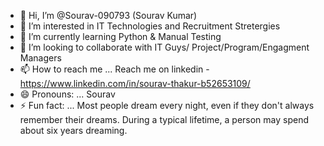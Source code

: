 - 👋 Hi, I’m @Sourav-090793 (Sourav Kumar)
- 👀 I’m interested in IT Technologies and Recruitment Stretergies 
- 🌱 I’m currently learning Python & Manual Testing
- 💞️ I’m looking to collaborate with IT Guys/ Project/Program/Engagment Managers 
- 📫 How to reach me ... Reach me on linkedin - https://www.linkedin.com/in/sourav-thakur-b52653109/
- 😄 Pronouns: ... Sourav 
- ⚡ Fun fact: ... Most people dream every night, even if they don't always remember their dreams. During a typical lifetime, a person may spend about six years dreaming. 

<!---
Sourav-090793/Sourav-090793 is a ✨ special ✨ repository because its `README.md` (this file) appears on your GitHub profile.
You can click the Preview link to take a look at your changes.
--->
